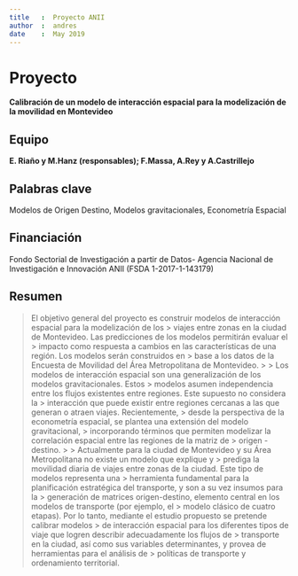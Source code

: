 ```yaml
---
title   :  Proyecto ANII
author  :  andres
date    :  May 2019
---
```

# Proyecto
**Calibración de un modelo de interacción espacial para la modelización de la movilidad en Montevideo**
## Equipo
**E. Riaño y  M.Hanz (responsables); F.Massa, A.Rey y A.Castrillejo**
## Palabras clave
Modelos de Origen Destino, Modelos gravitacionales, Econometría Espacial
## Financiación
Fondo Sectorial de Investigación a partir de Datos- Agencia Nacional de Investigación e Innovación ANII (FSDA 1-2017-1-143179)
## Resumen
> El objetivo general del proyecto es construir modelos de interacción espacial para la modelización de los
    > viajes entre zonas en la ciudad de Montevideo. Las predicciones de los modelos permitirán evaluar el
    > impacto como respuesta a cambios en las características de una región. Los modelos serán construidos en
    > base a los datos de la Encuesta de Movilidad del Área Metropolitana de Montevideo.
    > 
    > Los modelos de interacción espacial son una generalización de los modelos gravitacionales. Estos
    > modelos asumen independencia entre los flujos existentes entre regiones. Este supuesto no considera la
    > interacción que puede existir entre regiones cercanas a las que generan o atraen viajes. Recientemente,
    > desde la perspectiva de la econometría espacial, se plantea una extensión del modelo gravitacional,
    > incorporando términos que permiten modelizar la correlación espacial entre las regiones de la matriz de
    > origen - destino.
    > 
    > Actualmente para la ciudad de Montevideo y su Área Metropolitana no existe un modelo que explique y
    > prediga la movilidad diaria de viajes entre zonas de la ciudad. Este tipo de modelos representa una
    > herramienta fundamental para la planificación estratégica del transporte, y son a su vez insumos para la
    > generación de matrices origen-destino, elemento central en los modelos de transporte (por ejemplo, el
    > modelo clásico de cuatro etapas). Por lo tanto, mediante el estudio propuesto se pretende calibrar modelos
    > de interacción espacial para los diferentes tipos de viaje que logren describir adecuadamente los flujos de
    > transporte en la ciudad, así como sus variables determinantes, y provea de herramientas para el análisis de
    > políticas de transporte y ordenamiento territorial.


